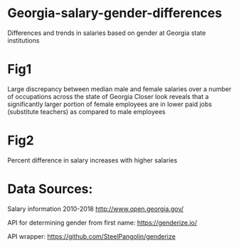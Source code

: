 # Georgia-salary-gender-differences
Differences and trends in salaries based on gender at Georgia state institutions

# Fig1
Large discrepancy between median male and female salaries over a number of occupations across the state of Georgia
Closer look reveals that a significantly larger portion of female employees are in lower paid jobs (substitute teachers) as compared to male employees

# Fig2

Percent difference in salary increases with higher salaries

<!---# Hypotheses:
1) Professor jobs are the highest paying, and known to have wide gaps depending on the type of professor. One hypothesis is less proportion of female professors in high paying STEM fields

<!---2) Higher paying jobs like professor positions are less transparent regarding salary, and females suffer lower salaries than male counterparts. Whereas lower paying positions like custodians and bus drivers have more transparent and equal salaries.--->

# Data Sources:
Salary information 2010-2018
http://www.open.georgia.gov/

API for determining gender from first name:
https://genderize.io/

API wrapper:
https://github.com/SteelPangolin/genderize
